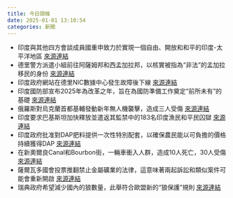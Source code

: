 ```yaml
---
title: 今日頭條
date: 2025-01-01 13:10:54
categories: 新聞            
---
```

- 印度與其他四方會談成員國重申致力於實現一個自由、開放和和平的印度-太平洋地區 [來源連結](https://www.thehindu.com/news/morning-digest-january-1-2024/article69048160.ece)
- 德里警方派遣小組前往阿薩姆邦和西孟加拉邦，以核實被指為“非法”的孟加拉移民的身份 [來源連結](https://www.thehindu.com/news/morning-digest-january-1-2024/article69048160.ece)
- 印度政府網站在德里NIC數據中心發生故障後下線 [來源連結](https://www.thehindu.com/news/morning-digest-january-1-2024/article69048160.ece)
- 印度國防部宣布2025年為改革之年，旨在為國防準備工作奠定“前所未有”的基礎 [來源連結](https://www.thehindu.com/news/national/defence-ministry-declares-2025-as-year-of-reforms/article69049368.ece)
- 俄羅斯對烏克蘭首都基輔發動新年無人機襲擊，造成三人受傷 [來源連結](https://www.thehindu.com/news/international/russia-launches-new-year-drone-strike-on-kyiv-officials-say/article69049371.ece)
- 印度要求巴基斯坦加快釋放並遣返其監禁中的183名印度漁民和平民囚獄 [來源連結](https://www.thehindu.com/news/national/india-asks-pakistan-to-expedite-release-of-indian-prisoners-in-its-custody/article69049860.ece)
- 印度政府批准對DAP肥料提供一次性特別配套，以確保農民能以可負擔的價格持續獲得DAP [來源連結](https://www.thehindu.com/business/government-extends-one-time-special-package-up-to-3850-crore-for-dap-fertilizer/article69049656.ece)
- 在新奧爾良Canal和Bourbon街，一輛車衝入人群，造成10人死亡，30人受傷 [來源連結](https://www.thehindu.com/news/international/several-people-several-died-after-car-plows-into-a-crowd-in-new-orleans-on-january-1-2025/article69049962.ece)
- 薩爾瓦多國會投票推翻禁止金屬礦業的法律，這意味著兩起訴訟和類似案件可能會重新開啟 [來源連結](https://www.theguardian.com/global-development/2025/jan/01/el-salvador-environment-rivers-water-pollution-mining-ban-repealed-authoritarian-nayib-bukele-protest)
- 瑞典政府希望減少國內的狼數量，此舉符合歐盟新的“狼保護”規則 [來源連結](https://www.theguardian.com/environment/2025/jan/01/sweden-wolf-hunt-halve-population-endangered-animal)



